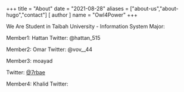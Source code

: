 +++
title = "About"
date = "2021-08-28"
aliases = ["about-us","about-hugo","contact"]
[ author ]
  name = "Owl4Power"
+++

We Are Student in Taibah University - Information System Major:

Member1: Hattan
Twitter: @hattan_515

Member2: Omar
Twitter: @vov__44 

Member3: moayad

Twitter: <a href="https://twitter.com/7rbae">@7rbae</a>

Member4: Khalid
Twitter: 

